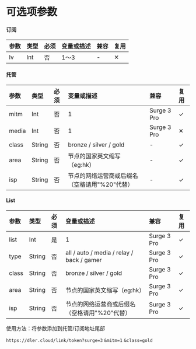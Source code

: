 # 可选项参数

#### 订阅

| 参数 | 类型 | 必须 | 变量或描述 | 兼容 | 复用 |
| :--- | :--- | :--- | :--- | :--- | :--- |
| lv | Int | 否 | 1～3 | - | ✕ |

#### 托管

| 参数 | 类型 | 必须 | 变量或描述 | 兼容 | 复用 |
| :--- | :--- | :--- | :--- | :--- | :--- |
| mitm | Int | 否 | 1 | Surge 3 Pro | ✓ |
| media | Int | 否 | 1 | Surge 3 Pro | ✕ |
| class | String | 否 | bronze / silver / gold | - | ✓ |
| area | String | 否 | 节点的国家英文缩写（eg:hk） | - | ✓ |
| isp | String | 否 | 节点的网络运营商或后缀名（空格请用"%20"代替） | - | ✓ |

#### List

| 参数 | 类型 | 必须 | 变量或描述 | 兼容 | 复用 |
| :--- | :--- | :--- | :--- | :--- | :--- |
| list | Int | 是 | 1 | Surge 3 Pro | ✓ |
| type | String | 否 | all / auto / media / relay / back / gamer | Surge 3 Pro | ✓ |
| class | String | 否 | bronze / silver / gold | Surge 3 Pro | ✓ |
| area | String | 否 | 节点的国家英文缩写（eg:hk） | Surge 3 Pro | ✓ |
| isp | String | 否 | 节点的网络运营商或后缀名（空格请用"%20"代替） | Surge 3 Pro | ✓ |



使用方法：将参数添加到托管/订阅地址尾部

`https://dler.cloud/link/token?surge=3` `&mitm=1` `&class=gold`

